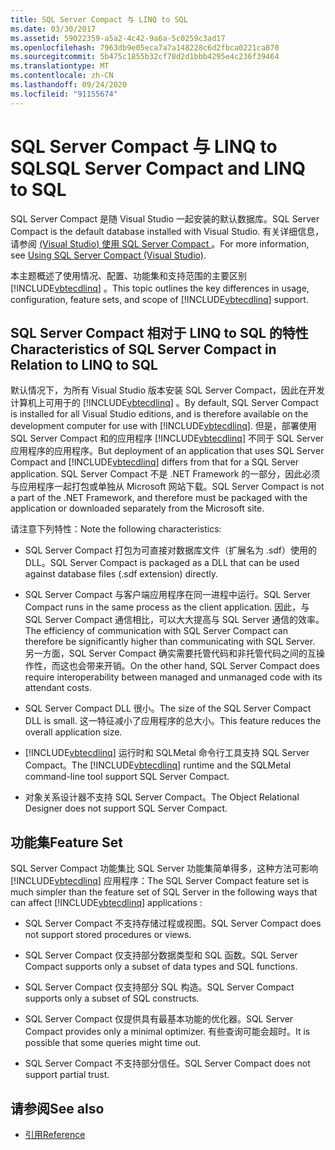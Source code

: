 ```yaml
---
title: SQL Server Compact 与 LINQ to SQL
ms.date: 03/30/2017
ms.assetid: 59022359-a5a2-4c42-9a6a-5c0259c3ad17
ms.openlocfilehash: 7963db9e05eca7a7a148228c6d2fbca0221ca870
ms.sourcegitcommit: 5b475c1855b32cf78d2d1bbb4295e4c236f39464
ms.translationtype: MT
ms.contentlocale: zh-CN
ms.lasthandoff: 09/24/2020
ms.locfileid: "91155674"
---
```

# <a name="sql-server-compact-and-linq-to-sql"></a><span data-ttu-id="30cf9-102">SQL Server Compact 与 LINQ to SQL</span><span class="sxs-lookup"><span data-stu-id="30cf9-102">SQL Server Compact and LINQ to SQL</span></span>

<span data-ttu-id="30cf9-103">SQL Server Compact 是随 Visual Studio 一起安装的默认数据库。</span><span class="sxs-lookup"><span data-stu-id="30cf9-103">SQL Server Compact is the default database installed with Visual Studio.</span></span> <span data-ttu-id="30cf9-104">有关详细信息，请参阅 [ (Visual Studio) 使用 SQL Server Compact ](/previous-versions/visualstudio/visual-studio-2012/aa983321(v=vs.110))。</span><span class="sxs-lookup"><span data-stu-id="30cf9-104">For more information, see [Using SQL Server Compact (Visual Studio)](/previous-versions/visualstudio/visual-studio-2012/aa983321(v=vs.110)).</span></span>  
  
 <span data-ttu-id="30cf9-105">本主题概述了使用情况、配置、功能集和支持范围的主要区别 [!INCLUDE[vbtecdlinq](../../../../../../includes/vbtecdlinq-md.md)] 。</span><span class="sxs-lookup"><span data-stu-id="30cf9-105">This topic outlines the key differences in usage, configuration, feature sets, and scope of [!INCLUDE[vbtecdlinq](../../../../../../includes/vbtecdlinq-md.md)] support.</span></span>  
  
## <a name="characteristics-of-sql-server-compact-in-relation-to-linq-to-sql"></a><span data-ttu-id="30cf9-106">SQL Server Compact 相对于 LINQ to SQL 的特性</span><span class="sxs-lookup"><span data-stu-id="30cf9-106">Characteristics of SQL Server Compact in Relation to LINQ to SQL</span></span>  

 <span data-ttu-id="30cf9-107">默认情况下，为所有 Visual Studio 版本安装 SQL Server Compact，因此在开发计算机上可用于的 [!INCLUDE[vbtecdlinq](../../../../../../includes/vbtecdlinq-md.md)] 。</span><span class="sxs-lookup"><span data-stu-id="30cf9-107">By default, SQL Server Compact is installed for all Visual Studio editions, and is therefore available on the development computer for use with [!INCLUDE[vbtecdlinq](../../../../../../includes/vbtecdlinq-md.md)].</span></span> <span data-ttu-id="30cf9-108">但是，部署使用 SQL Server Compact 和的应用程序 [!INCLUDE[vbtecdlinq](../../../../../../includes/vbtecdlinq-md.md)] 不同于 SQL Server 应用程序的应用程序。</span><span class="sxs-lookup"><span data-stu-id="30cf9-108">But deployment of an application that uses SQL Server Compact and [!INCLUDE[vbtecdlinq](../../../../../../includes/vbtecdlinq-md.md)] differs from that for a SQL Server application.</span></span> <span data-ttu-id="30cf9-109">SQL Server Compact 不是 .NET Framework 的一部分，因此必须与应用程序一起打包或单独从 Microsoft 网站下载。</span><span class="sxs-lookup"><span data-stu-id="30cf9-109">SQL Server Compact is not a part of the .NET Framework, and therefore must be packaged with the application or downloaded separately from the Microsoft site.</span></span>  
  
 <span data-ttu-id="30cf9-110">请注意下列特性：</span><span class="sxs-lookup"><span data-stu-id="30cf9-110">Note the following characteristics:</span></span>  
  
- <span data-ttu-id="30cf9-111">SQL Server Compact 打包为可直接对数据库文件（扩展名为 .sdf）使用的 DLL。</span><span class="sxs-lookup"><span data-stu-id="30cf9-111">SQL Server Compact is packaged as a DLL that can be used against database files (.sdf extension) directly.</span></span>  
  
- <span data-ttu-id="30cf9-112">SQL Server Compact 与客户端应用程序在同一进程中运行。</span><span class="sxs-lookup"><span data-stu-id="30cf9-112">SQL Server Compact runs in the same process as the client application.</span></span> <span data-ttu-id="30cf9-113">因此，与 SQL Server Compact 通信相比，可以大大提高与 SQL Server 通信的效率。</span><span class="sxs-lookup"><span data-stu-id="30cf9-113">The efficiency of communication with SQL Server Compact can therefore be significantly higher than communicating with SQL Server.</span></span> <span data-ttu-id="30cf9-114">另一方面，SQL Server Compact 确实需要托管代码和非托管代码之间的互操作性，而这也会带来开销。</span><span class="sxs-lookup"><span data-stu-id="30cf9-114">On the other hand, SQL Server Compact does require interoperability between managed and unmanaged code with its attendant costs.</span></span>  
  
- <span data-ttu-id="30cf9-115">SQL Server Compact DLL 很小。</span><span class="sxs-lookup"><span data-stu-id="30cf9-115">The size of the SQL Server Compact DLL is small.</span></span> <span data-ttu-id="30cf9-116">这一特征减小了应用程序的总大小。</span><span class="sxs-lookup"><span data-stu-id="30cf9-116">This feature reduces the overall application size.</span></span>  
  
- <span data-ttu-id="30cf9-117">[!INCLUDE[vbtecdlinq](../../../../../../includes/vbtecdlinq-md.md)] 运行时和 SQLMetal 命令行工具支持 SQL Server Compact。</span><span class="sxs-lookup"><span data-stu-id="30cf9-117">The [!INCLUDE[vbtecdlinq](../../../../../../includes/vbtecdlinq-md.md)] runtime and the SQLMetal command-line tool support SQL Server Compact.</span></span>  
  
- <span data-ttu-id="30cf9-118">对象关系设计器不支持 SQL Server Compact。</span><span class="sxs-lookup"><span data-stu-id="30cf9-118">The Object Relational Designer does not support SQL Server Compact.</span></span>  
  
## <a name="feature-set"></a><span data-ttu-id="30cf9-119">功能集</span><span class="sxs-lookup"><span data-stu-id="30cf9-119">Feature Set</span></span>  

 <span data-ttu-id="30cf9-120">SQL Server Compact 功能集比 SQL Server 功能集简单得多，这种方法可影响 [!INCLUDE[vbtecdlinq](../../../../../../includes/vbtecdlinq-md.md)] 应用程序：</span><span class="sxs-lookup"><span data-stu-id="30cf9-120">The SQL Server Compact feature set is much simpler than the feature set of SQL Server in the following ways that can affect [!INCLUDE[vbtecdlinq](../../../../../../includes/vbtecdlinq-md.md)] applications :</span></span>  
  
- <span data-ttu-id="30cf9-121">SQL Server Compact 不支持存储过程或视图。</span><span class="sxs-lookup"><span data-stu-id="30cf9-121">SQL Server Compact does not support stored procedures or views.</span></span>  
  
- <span data-ttu-id="30cf9-122">SQL Server Compact 仅支持部分数据类型和 SQL 函数。</span><span class="sxs-lookup"><span data-stu-id="30cf9-122">SQL Server Compact supports only a subset of data types and SQL functions.</span></span>  
  
- <span data-ttu-id="30cf9-123">SQL Server Compact 仅支持部分 SQL 构造。</span><span class="sxs-lookup"><span data-stu-id="30cf9-123">SQL Server Compact supports only a subset of SQL constructs.</span></span>  
  
- <span data-ttu-id="30cf9-124">SQL Server Compact 仅提供具有最基本功能的优化器。</span><span class="sxs-lookup"><span data-stu-id="30cf9-124">SQL Server Compact provides only a minimal optimizer.</span></span> <span data-ttu-id="30cf9-125">有些查询可能会超时。</span><span class="sxs-lookup"><span data-stu-id="30cf9-125">It is possible that some queries might time out.</span></span>  
  
- <span data-ttu-id="30cf9-126">SQL Server Compact 不支持部分信任。</span><span class="sxs-lookup"><span data-stu-id="30cf9-126">SQL Server Compact does not support partial trust.</span></span>  
  
## <a name="see-also"></a><span data-ttu-id="30cf9-127">请参阅</span><span class="sxs-lookup"><span data-stu-id="30cf9-127">See also</span></span>

- [<span data-ttu-id="30cf9-128">引用</span><span class="sxs-lookup"><span data-stu-id="30cf9-128">Reference</span></span>](reference.md)
